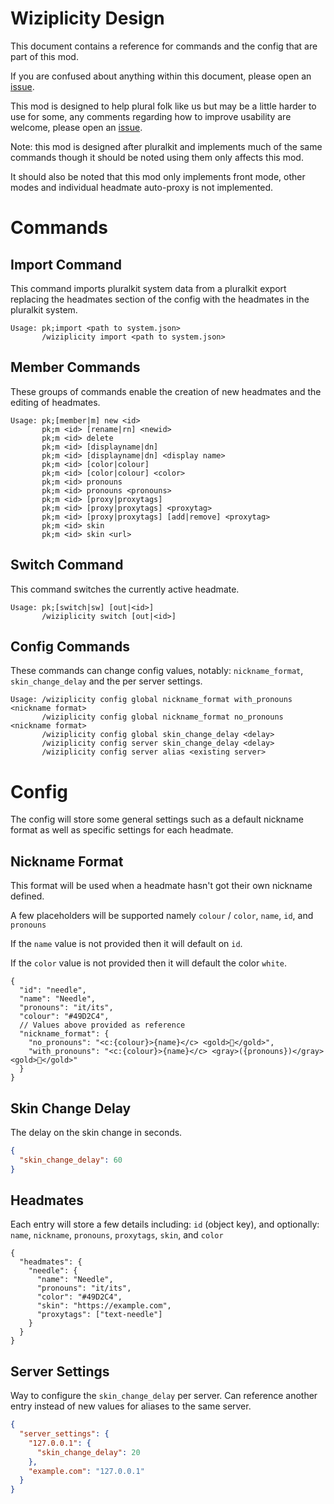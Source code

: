 # Wiziplicity Design
This document contains a reference for commands and the config that are part of this mod.

If you are confused about anything within this document, please open an [issue](https://github.com/CompassSystem/wiziplicity/issues).

This mod is designed to help plural folk like us but may be a little harder to use for some, any comments regarding how to improve usability are welcome, please open an [issue](https://github.com/CompassSystem/wiziplicity/issues).

Note: this mod is designed after pluralkit and implements much of the same commands though it should be noted using them only affects this mod.

It should also be noted that this mod only implements front mode, other modes and individual headmate auto-proxy is not implemented.
# Commands
## Import Command
This command imports pluralkit system data from a pluralkit export replacing the headmates section of the config with the headmates in the pluralkit system.
```
Usage: pk;import <path to system.json>
       /wiziplicity import <path to system.json>
```
## Member Commands
These groups of commands enable the creation of new headmates and the editing of headmates.
```
Usage: pk;[member|m] new <id>
       pk;m <id> [rename|rn] <newid>
       pk;m <id> delete
       pk;m <id> [displayname|dn]
       pk;m <id> [displayname|dn] <display name>
       pk;m <id> [color|colour]
       pk;m <id> [color|colour] <color>
       pk;m <id> pronouns
       pk;m <id> pronouns <pronouns>
       pk;m <id> [proxy|proxytags]
       pk;m <id> [proxy|proxytags] <proxytag>
       pk;m <id> [proxy|proxytags] [add|remove] <proxytag>
       pk;m <id> skin
       pk;m <id> skin <url>
```
## Switch Command
This command switches the currently active headmate.
```
Usage: pk;[switch|sw] [out|<id>]
       /wiziplicity switch [out|<id>]
```
## Config Commands
These commands can change config values, notably: `nickname_format`, `skin_change_delay` and the per server settings.
```
Usage: /wiziplicity config global nickname_format with_pronouns <nickname format>
       /wiziplicity config global nickname_format no_pronouns <nickname format>
       /wiziplicity config global skin_change_delay <delay>
       /wiziplicity config server skin_change_delay <delay>
       /wiziplicity config server alias <existing server>
```

# Config
The config will store some general settings such as a default nickname format as well as specific settings for each headmate.

## Nickname Format
This format will be used when a headmate hasn't got their own nickname defined.

A few placeholders will be supported namely `colour` / `color`, `name`, `id`, and `pronouns`

If the `name` value is not provided then it will default on `id`.

If the `color` value is not provided then it will default the color `white`.
```json5
{
  "id": "needle",
  "name": "Needle",
  "pronouns": "it/its",
  "colour": "#49D2C4",
  // Values above provided as reference
  "nickname_format": {
    "no_pronouns": "<c:{colour}>{name}</c> <gold>🧭</gold>",
    "with_pronouns": "<c:{colour}>{name}</c> <gray>({pronouns})</gray> <gold>🧭</gold>"
  }
}
```

## Skin Change Delay
The delay on the skin change in seconds.
```json
{
  "skin_change_delay": 60
}
```

## Headmates
Each entry will store a few details including: `id` (object key), and optionally: `name`, `nickname`, `pronouns`, `proxytags`, `skin`, and `color`
```json5
{
  "headmates": {
    "needle": {
      "name": "Needle",
      "pronouns": "it/its",
      "color": "#49D2C4",
      "skin": "https://example.com",
      "proxytags": ["text-needle"]
    }
  }
}
```

## Server Settings
Way to configure the `skin_change_delay` per server.
Can reference another entry instead of new values for aliases to the same server.
```json
{
  "server_settings": {
    "127.0.0.1": {
      "skin_change_delay": 20
    },
    "example.com": "127.0.0.1"
  }
}
```